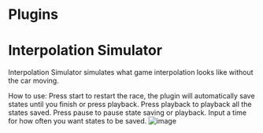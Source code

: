 # Plugins

# Interpolation Simulator

Interpolation Simulator simulates what game interpolation looks like without the car moving.

How to use:
Press start to restart the race, the plugin will automatically save states until you finish or press playback.
Press playback to playback all the states saved.
Press pause to pause state saving or playback.
Input a time for how often you want states to be saved.
![image](https://github.com/user-attachments/assets/414c6b57-524e-4a3b-aa48-9c1e2793a5f8)
